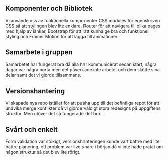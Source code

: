 ## Komponenter och Bibliotek

Vi använde oss av funktionella komponenter CSS modules för egenskriven CSS så att stylingen blev lite enklare, 
Router för att navigera till olika pages med hjälp av länkar, 
Bootstrap för att lätt kunna ge bra och funktionell styling 
och Framer Motion för att lägga till animationer.

## Samarbete i gruppen

Samarbetet har fungerat bra då alla har kommunicerat sedan start, några dagar var några borta men det påverkade inte arbetet och dem skötte sina delar samt det vi gjorde tillsammans.

## Versionshantering

Vi skapade nya repo istället för att pusha upp till det befintliga repot för att undvika merge konflikter då vi gjorde väldigt stora redesigns på uppgiftens struktur. 
Men utöver det så fungerade det bra.

## Svårt och enkelt

Form validation var stökigt, versionshanteringen kunde vart bättre med lite bättre planering, ett problem var live share i början då vi inte hade pratat om någon struktur så det blev lite rörigt.